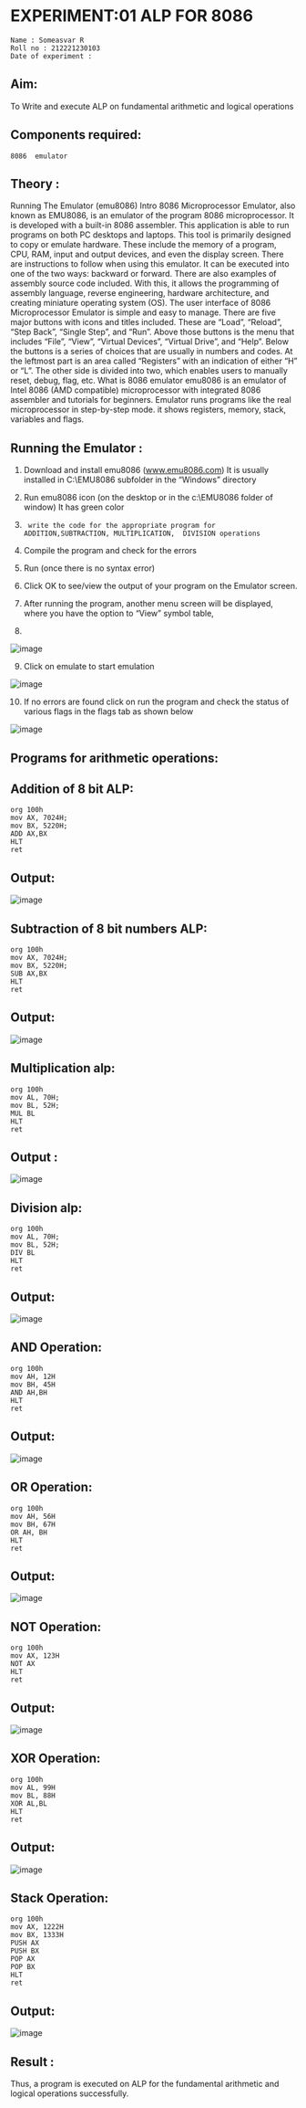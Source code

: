 # EXPERIMENT:01 ALP FOR 8086
```
Name : Someasvar R
Roll no : 212221230103
Date of experiment :
```




## Aim: 
To Write and execute ALP on fundamental arithmetic and logical operations
## Components required: 
```
8086  emulator
```
## Theory :
Running The Emulator (emu8086) Intro 8086 Microprocessor Emulator, also known as EMU8086, is an emulator of the program 8086 microprocessor. It is developed with a built-in 8086 assembler. This application is able to run programs on both PC desktops and laptops. This tool is primarily designed to copy or emulate hardware. These include the memory of a program, CPU, RAM, input and output devices, and even the display screen. There are instructions to follow when using this emulator. It can be executed into one of the two ways: backward or forward. There are also examples of assembly source code included. With this, it allows the programming of assembly language, reverse engineering, hardware architecture, and creating miniature operating system (OS). The user interface of 8086 Microprocessor Emulator is simple and easy to manage. There are five major buttons with icons and titles included. These are “Load”, “Reload”, “Step Back”, “Single Step”, and “Run”. Above those buttons is the menu that includes “File”, “View”, “Virtual Devices”, “Virtual Drive”, and “Help”. Below the buttons is a series of choices that are usually in numbers and codes. At the leftmost part is an area called “Registers” with an indication of either “H” or “L”. The other side is divided into two, which enables users to manually reset, debug, flag, etc. What is 8086 emulator emu8086 is an emulator of Intel 8086 (AMD compatible) microprocessor with integrated 8086 assembler and tutorials for beginners. Emulator runs programs like the real microprocessor in step-by-step mode. it shows registers, memory, stack, variables and flags.


 ## Running the Emulator :
1.	Download and install emu8086 (www.emu8086.com) It is usually installed in C:\EMU8086 subfolder in the “Windows” directory
2.	  Run  emu8086 icon (on the desktop or in the c:\EMU8086 folder of window) It has green color 
 
 
3.		write the code for the appropriate program for ADDITION,SUBTRACTION, MULTIPLICATION,  DIVISION operations 

4.	 Compile the program and check for the errors 
5.	Run (once there is no syntax error) 

6.	Click OK to see/view the output of your program on the Emulator screen. 


7.	After running the program, another menu screen will be displayed, where you have the option to “View” symbol table,
8.	 


![image](https://user-images.githubusercontent.com/36288975/189273263-d65baae9-4b8f-4723-afb3-c0ffa4052b04.png)











9.	Click on emulate to start emulation 








![image](https://user-images.githubusercontent.com/36288975/189273273-9bb36ec1-e2e8-4892-8d35-37707332bfdc.png)








10.	If no errors are found click on run the program and check the status of various flags in the flags tab as shown below 






![image](https://user-images.githubusercontent.com/36288975/189273277-113a2a33-4a40-4ff8-95a5-ecd3a1f504fe.png)







## Programs for arithmetic  operations:

## Addition  of 8 bit ALP:
```
org 100h
mov AX, 7024H;
mov BX, 5220H;
ADD AX,BX
HLT
ret
```

## Output:
![image](https://github.com/SOMEASVAR/EXPERIMENT--01-ALP-FOR-8086/assets/93434149/1c6ca5fe-7164-4264-b253-a56e988d9e3e)

 
## Subtraction   of 8 bit numbers  ALP:
```
org 100h
mov AX, 7024H;
mov BX, 5220H;
SUB AX,BX
HLT
ret
```
 
## Output:
![image](https://github.com/SOMEASVAR/EXPERIMENT--01-ALP-FOR-8086/assets/93434149/5bf363f2-a8ff-40b0-abdd-e767eaa543c9)


## Multiplication alp:
```
org 100h
mov AL, 70H;
mov BL, 52H;
MUL BL
HLT
ret
```
## Output :
![image](https://github.com/SOMEASVAR/EXPERIMENT--01-ALP-FOR-8086/assets/93434149/6d07213f-54f3-4b36-99a7-67455f6ac769)



## Division alp:
```
org 100h
mov AL, 70H;
mov BL, 52H;
DIV BL
HLT
ret
```

## Output:
![image](https://github.com/SOMEASVAR/EXPERIMENT--01-ALP-FOR-8086/assets/93434149/ebaeb264-7d41-4863-af21-8756868bd99d)
## AND Operation:
```
org 100h
mov AH, 12H
mov BH, 45H
AND AH,BH
HLT
ret

```
## Output:
![image](https://github.com/SOMEASVAR/EXPERIMENT--01-ALP-FOR-8086/assets/93434149/2b690851-6052-424e-a517-c9ca7302b841)

## OR Operation:
```
org 100h
mov AH, 56H
mov BH, 67H
OR AH, BH
HLT
ret
```
## Output:
![image](https://github.com/SOMEASVAR/EXPERIMENT--01-ALP-FOR-8086/assets/93434149/edb98527-89fc-40c3-8cf8-66d526d9b3ac)
## NOT Operation:
```
org 100h
mov AX, 123H
NOT AX
HLT
ret
```
## Output:
![image](https://github.com/SOMEASVAR/EXPERIMENT--01-ALP-FOR-8086/assets/93434149/a94c40af-8cf5-4101-8ae3-ba66496567b1)
## XOR Operation:
```
org 100h
mov AL, 99H
mov BL, 88H
XOR AL,BL
HLT
ret

```
## Output:
![image](https://github.com/SOMEASVAR/EXPERIMENT--01-ALP-FOR-8086/assets/93434149/ae99e515-ae51-4d02-9022-a9ca5da469a0)
## Stack Operation:
```
org 100h
mov AX, 1222H
mov BX, 1333H
PUSH AX
PUSH BX
POP AX
POP BX
HLT
ret
```
## Output:
![image](https://github.com/SOMEASVAR/EXPERIMENT--01-ALP-FOR-8086/assets/93434149/e0cd244a-61d5-4c50-b5ea-98f1b951a5bf)


## Result :
Thus, a program is executed on ALP for the fundamental arithmetic and logical operations successfully.








